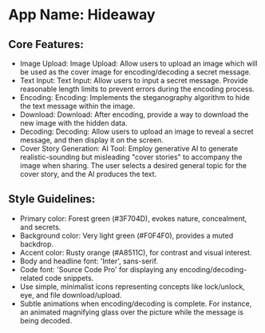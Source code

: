 # **App Name**: Hideaway

## Core Features:

- Image Upload: Image Upload: Allow users to upload an image which will be used as the cover image for encoding/decoding a secret message.
- Text Input: Text Input: Allow users to input a secret message. Provide reasonable length limits to prevent errors during the encoding process.
- Encoding: Encoding: Implements the steganography algorithm to hide the text message within the image.
- Download: Download: After encoding, provide a way to download the new image with the hidden data.
- Decoding: Decoding: Allow users to upload an image to reveal a secret message, and then display it on the screen.
- Cover Story Generation: AI Tool: Employ generative AI to generate realistic-sounding but misleading "cover stories" to accompany the image when sharing. The user selects a desired general topic for the cover story, and the AI produces the text.

## Style Guidelines:

- Primary color: Forest green (#3F704D), evokes nature, concealment, and secrets.
- Background color: Very light green (#F0F4F0), provides a muted backdrop.
- Accent color: Rusty orange (#A8511C), for contrast and visual interest.
- Body and headline font: 'Inter', sans-serif.
- Code font: 'Source Code Pro' for displaying any encoding/decoding-related code snippets.
- Use simple, minimalist icons representing concepts like lock/unlock, eye, and file download/upload.
- Subtle animations when encoding/decoding is complete. For instance, an animated magnifying glass over the picture while the message is being decoded.